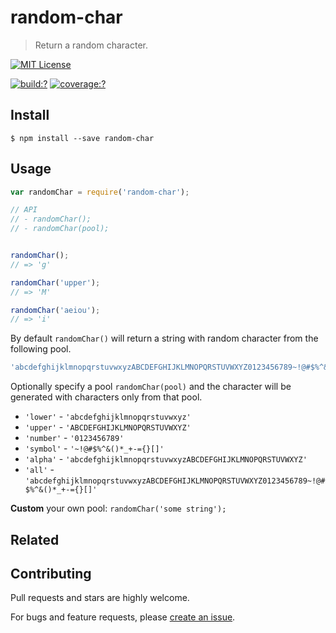 # random-char
  
> Return a random character.

[![MIT License](https://img.shields.io/badge/license-MIT_License-green.svg?style=flat-square)](https://github.com/mock-end/random-char/blob/master/LICENSE)

[![build:?](https://img.shields.io/travis/mock-end/random-char/master.svg?style=flat-square)](https://travis-ci.org/mock-end/random-char)
[![coverage:?](https://img.shields.io/coveralls/mock-end/random-char/master.svg?style=flat-square)](https://coveralls.io/github/mock-end/random-char)


## Install

```
$ npm install --save random-char 
```


## Usage

```js
var randomChar = require('random-char');

// API
// - randomChar();
// - randomChar(pool);


randomChar();
// => 'g'

randomChar('upper');
// => 'M'

randomChar('aeiou');
// => 'i'
```

By default `randomChar()` will return a string with random character from the following pool.

```js
'abcdefghijklmnopqrstuvwxyzABCDEFGHIJKLMNOPQRSTUVWXYZ0123456789~!@#$%^&()*_+-={}[]'
```

Optionally specify a pool `randomChar(pool)` and the character will be generated with characters only from that pool.

- `'lower'` - `'abcdefghijklmnopqrstuvwxyz'`
- `'upper'` - `'ABCDEFGHIJKLMNOPQRSTUVWXYZ'`
- `'number'` - `'0123456789'`
- `'symbol'` - `'~!@#$%^&()*_+-={}[]'`
- `'alpha'` - `'abcdefghijklmnopqrstuvwxyzABCDEFGHIJKLMNOPQRSTUVWXYZ'`
- `'all'` - `'abcdefghijklmnopqrstuvwxyzABCDEFGHIJKLMNOPQRSTUVWXYZ0123456789~!@#$%^&()*_+-={}[]'`

**Custom** your own pool: `randomChar('some string');`


## Related

## Contributing

Pull requests and stars are highly welcome.

For bugs and feature requests, please [create an issue](https://github.com/mock-end/random-char/issues/new).
